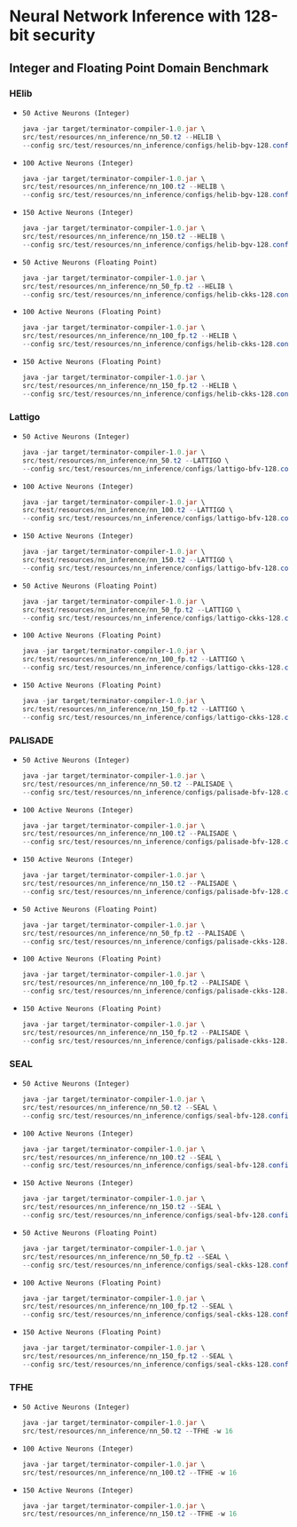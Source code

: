 # Neural Network Inference with 128-bit security
## Integer and Floating Point Domain Benchmark

### HElib
* `50 Active Neurons (Integer)`
  ```powershell
  java -jar target/terminator-compiler-1.0.jar \
  src/test/resources/nn_inference/nn_50.t2 --HELIB \
  --config src/test/resources/nn_inference/configs/helib-bgv-128.config
  ```
* `100 Active Neurons (Integer)`
  ```powershell
  java -jar target/terminator-compiler-1.0.jar \
  src/test/resources/nn_inference/nn_100.t2 --HELIB \
  --config src/test/resources/nn_inference/configs/helib-bgv-128.config
  ```
* `150 Active Neurons (Integer)`
  ```powershell
  java -jar target/terminator-compiler-1.0.jar \
  src/test/resources/nn_inference/nn_150.t2 --HELIB \
  --config src/test/resources/nn_inference/configs/helib-bgv-128.config
  ```
* `50 Active Neurons (Floating Point)`
  ```powershell
  java -jar target/terminator-compiler-1.0.jar \
  src/test/resources/nn_inference/nn_50_fp.t2 --HELIB \
  --config src/test/resources/nn_inference/configs/helib-ckks-128.config
  ```
* `100 Active Neurons (Floating Point)`
  ```powershell
  java -jar target/terminator-compiler-1.0.jar \
  src/test/resources/nn_inference/nn_100_fp.t2 --HELIB \
  --config src/test/resources/nn_inference/configs/helib-ckks-128.config
  ```
* `150 Active Neurons (Floating Point)`
  ```powershell
  java -jar target/terminator-compiler-1.0.jar \
  src/test/resources/nn_inference/nn_150_fp.t2 --HELIB \
  --config src/test/resources/nn_inference/configs/helib-ckks-128.config
  ```
  
### Lattigo
* `50 Active Neurons (Integer)`
  ```powershell
  java -jar target/terminator-compiler-1.0.jar \
  src/test/resources/nn_inference/nn_50.t2 --LATTIGO \
  --config src/test/resources/nn_inference/configs/lattigo-bfv-128.config
  ```
* `100 Active Neurons (Integer)`
  ```powershell
  java -jar target/terminator-compiler-1.0.jar \
  src/test/resources/nn_inference/nn_100.t2 --LATTIGO \
  --config src/test/resources/nn_inference/configs/lattigo-bfv-128.config
  ```
* `150 Active Neurons (Integer)`
  ```powershell
  java -jar target/terminator-compiler-1.0.jar \
  src/test/resources/nn_inference/nn_150.t2 --LATTIGO \
  --config src/test/resources/nn_inference/configs/lattigo-bfv-128.config
  ```
* `50 Active Neurons (Floating Point)`
  ```powershell
  java -jar target/terminator-compiler-1.0.jar \
  src/test/resources/nn_inference/nn_50_fp.t2 --LATTIGO \
  --config src/test/resources/nn_inference/configs/lattigo-ckks-128.config
  ```
* `100 Active Neurons (Floating Point)`
  ```powershell
  java -jar target/terminator-compiler-1.0.jar \
  src/test/resources/nn_inference/nn_100_fp.t2 --LATTIGO \
  --config src/test/resources/nn_inference/configs/lattigo-ckks-128.config
  ```
* `150 Active Neurons (Floating Point)`
  ```powershell
  java -jar target/terminator-compiler-1.0.jar \
  src/test/resources/nn_inference/nn_150_fp.t2 --LATTIGO \
  --config src/test/resources/nn_inference/configs/lattigo-ckks-128.config
  ```

### PALISADE
* `50 Active Neurons (Integer)`
  ```powershell
  java -jar target/terminator-compiler-1.0.jar \
  src/test/resources/nn_inference/nn_50.t2 --PALISADE \
  --config src/test/resources/nn_inference/configs/palisade-bfv-128.config
  ```
* `100 Active Neurons (Integer)`
  ```powershell
  java -jar target/terminator-compiler-1.0.jar \
  src/test/resources/nn_inference/nn_100.t2 --PALISADE \
  --config src/test/resources/nn_inference/configs/palisade-bfv-128.config
  ```
* `150 Active Neurons (Integer)`
  ```powershell
  java -jar target/terminator-compiler-1.0.jar \
  src/test/resources/nn_inference/nn_150.t2 --PALISADE \
  --config src/test/resources/nn_inference/configs/palisade-bfv-128.config
  ```
* `50 Active Neurons (Floating Point)`
  ```powershell
  java -jar target/terminator-compiler-1.0.jar \
  src/test/resources/nn_inference/nn_50_fp.t2 --PALISADE \
  --config src/test/resources/nn_inference/configs/palisade-ckks-128.config
  ```
* `100 Active Neurons (Floating Point)`
  ```powershell
  java -jar target/terminator-compiler-1.0.jar \
  src/test/resources/nn_inference/nn_100_fp.t2 --PALISADE \
  --config src/test/resources/nn_inference/configs/palisade-ckks-128.config
  ```
* `150 Active Neurons (Floating Point)`
  ```powershell
  java -jar target/terminator-compiler-1.0.jar \
  src/test/resources/nn_inference/nn_150_fp.t2 --PALISADE \
  --config src/test/resources/nn_inference/configs/palisade-ckks-128.config
  ```

### SEAL
* `50 Active Neurons (Integer)`
  ```powershell
  java -jar target/terminator-compiler-1.0.jar \
  src/test/resources/nn_inference/nn_50.t2 --SEAL \
  --config src/test/resources/nn_inference/configs/seal-bfv-128.config
  ```
* `100 Active Neurons (Integer)`
  ```powershell
  java -jar target/terminator-compiler-1.0.jar \
  src/test/resources/nn_inference/nn_100.t2 --SEAL \
  --config src/test/resources/nn_inference/configs/seal-bfv-128.config
  ```
* `150 Active Neurons (Integer)`
  ```powershell
  java -jar target/terminator-compiler-1.0.jar \
  src/test/resources/nn_inference/nn_150.t2 --SEAL \
  --config src/test/resources/nn_inference/configs/seal-bfv-128.config
  ```
* `50 Active Neurons (Floating Point)`
  ```powershell
  java -jar target/terminator-compiler-1.0.jar \
  src/test/resources/nn_inference/nn_50_fp.t2 --SEAL \
  --config src/test/resources/nn_inference/configs/seal-ckks-128.config
  ```
* `100 Active Neurons (Floating Point)`
  ```powershell
  java -jar target/terminator-compiler-1.0.jar \
  src/test/resources/nn_inference/nn_100_fp.t2 --SEAL \
  --config src/test/resources/nn_inference/configs/seal-ckks-128.config
  ```
* `150 Active Neurons (Floating Point)`
  ```powershell
  java -jar target/terminator-compiler-1.0.jar \
  src/test/resources/nn_inference/nn_150_fp.t2 --SEAL \
  --config src/test/resources/nn_inference/configs/seal-ckks-128.config
  ```
  
### TFHE
* `50 Active Neurons (Integer)`
  ```powershell
  java -jar target/terminator-compiler-1.0.jar \
  src/test/resources/nn_inference/nn_50.t2 --TFHE -w 16
  ```
* `100 Active Neurons (Integer)`
  ```powershell
  java -jar target/terminator-compiler-1.0.jar \
  src/test/resources/nn_inference/nn_100.t2 --TFHE -w 16
  ```
* `150 Active Neurons (Integer)`
  ```powershell
  java -jar target/terminator-compiler-1.0.jar \
  src/test/resources/nn_inference/nn_150.t2 --TFHE -w 16
  ```
